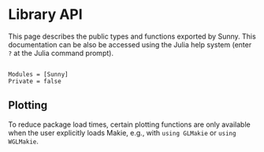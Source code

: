 # Library API

This page describes the public types and functions exported by Sunny. This documentation can be also be accessed using the Julia help system (enter `?` at the Julia command prompt).

```@index
```

```@autodocs
Modules = [Sunny]
Private = false
```


## Plotting

To reduce package load times, certain plotting functions are only available when
the user explicitly loads Makie, e.g., with `using GLMakie` or `using WGLMakie`.
